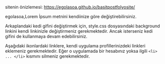 sitenin önizlemesi: https://egolasoa.github.io/basitpostfolyosite/


egolasoa,Lorem İpsum metnini kendiinize göre değiştirebilirsiniz.

Arkaplandaki kedi gifini değiştirmek için, style.css dosyasındaki background linkini kendi linkinizle değiştirmeniz gerekmektedir. Ancak isterseniz kedi gifini de kullanmaya devam edebilirsiniz.

Aşağıdaki ikonlardaki linklere, kendi uygulama profillerinizdeki linkleri eklemeniz gerekmektedir. Eğer o uygulamada bir hesabınız yoksa ilgili ```<li> ... </li>``` kısmını silmeniz gerekmektedir.
